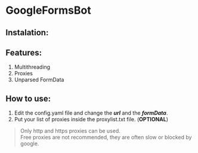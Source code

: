 # GoogleFormsBot

## Instalation: ##



## Features: ##

1. Multithreading
2. Proxies
3. Unparsed FormData

## How to use: ##

1. Edit the config.yaml file and change the ***url*** and the ***formData***.
2. Put your list of proxies inside the proxylist.txt file. (**OPTIONAL**)
>Only http and https proxies can be used.  
>Free proxies are not recommended, they are often slow or blocked by google.
